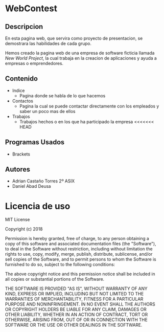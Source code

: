 # WebContest

## Descripcion

En esta pagina web, que servira como proyecto de presentacion, se demostrara las habilidades de cada grupo.

Hemos creado la pagina web de una empresa de software ficticia llamada *New World Project*, la cual trabaja en la creacion de aplicaciones y ayuda a empresas o emprendedores.

## Contenido

* Indice
    * Pagina donde se habla de lo que hacemos
* Contactos
    * Pagina la cual se puede contactar directamente con los empleados y saber un poco mas de ellos
* Trabajos
    * Trabajos hechos o en los que ha participado la empresa
<<<<<<< HEAD
    
## Programas Usados

* Brackets

## Autores

* Adrian Castaño Torres 2º ASIX
* Daniel Abad Deusa

# Licencia de uso
MIT License

Copyright (c) 2018

Permission is hereby granted, free of charge, to any person obtaining a copy
of this software and associated documentation files (the "Software"), to deal
in the Software without restriction, including without limitation the rights
to use, copy, modify, merge, publish, distribute, sublicense, and/or sell
copies of the Software, and to permit persons to whom the Software is
furnished to do so, subject to the following conditions:

The above copyright notice and this permission notice shall be included in all
copies or substantial portions of the Software.

THE SOFTWARE IS PROVIDED "AS IS", WITHOUT WARRANTY OF ANY KIND, EXPRESS OR
IMPLIED, INCLUDING BUT NOT LIMITED TO THE WARRANTIES OF MERCHANTABILITY,
FITNESS FOR A PARTICULAR PURPOSE AND NONINFRINGEMENT. IN NO EVENT SHALL THE
AUTHORS OR COPYRIGHT HOLDERS BE LIABLE FOR ANY CLAIM, DAMAGES OR OTHER
LIABILITY, WHETHER IN AN ACTION OF CONTRACT, TORT OR OTHERWISE, ARISING FROM,
OUT OF OR IN CONNECTION WITH THE SOFTWARE OR THE USE OR OTHER DEALINGS IN THE
SOFTWARE.
